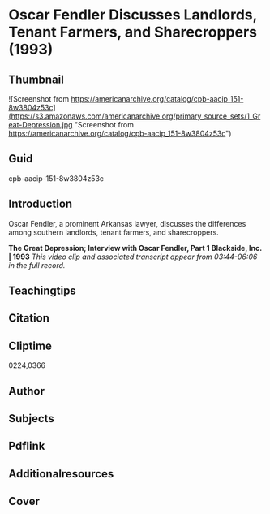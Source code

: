 # Oscar Fendler Discusses Landlords, Tenant Farmers, and Sharecroppers (1993)

## Thumbnail

![Screenshot from https://americanarchive.org/catalog/cpb-aacip_151-8w3804z53c](https://s3.amazonaws.com/americanarchive.org/primary_source_sets/1_Great-Depression.jpg "Screenshot from https://americanarchive.org/catalog/cpb-aacip_151-8w3804z53c")

## Guid
cpb-aacip-151-8w3804z53c 

## Introduction

Oscar Fendler, a prominent Arkansas lawyer, discusses the differences among southern landlords, tenant farmers, and sharecroppers.

<b>The Great Depression; Interview with Oscar Fendler, Part 1</b>
<b>Blackside, Inc. | 1993</b>
<i>This video clip and associated transcript appear from 03:44-06:06 in the full record.</i>

## Teachingtips

## Citation

## Cliptime

0224,0366

## Author
## Subjects
## Pdflink
## Additionalresources
## Cover
